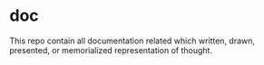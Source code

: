 # doc
This repo contain all documentation related which written, drawn, presented, or memorialized representation of thought.
